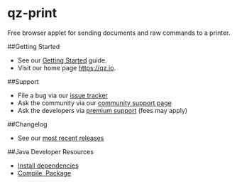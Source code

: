 qz-print
========

Free browser applet for sending documents and raw commands to a printer.

##Getting Started
  * See our [Getting Started](Getting-Started) guide.
  * Visit our home page https://qz.io.
  
##Support
  * File a bug via our [issue tracker](../../issues)
  * Ask the community via our [community support page](https://qz.io/support/)
  * Ask the developers via [premium support](https://qz.io/contact/) (fees may apply)

##Changelog
  * See our [most recent releases](../../releases)

##Java Developer Resources
  * [Install dependencies](../../wiki/install-dependencies)
  * [Compile, Package](../../wiki/compiling)
